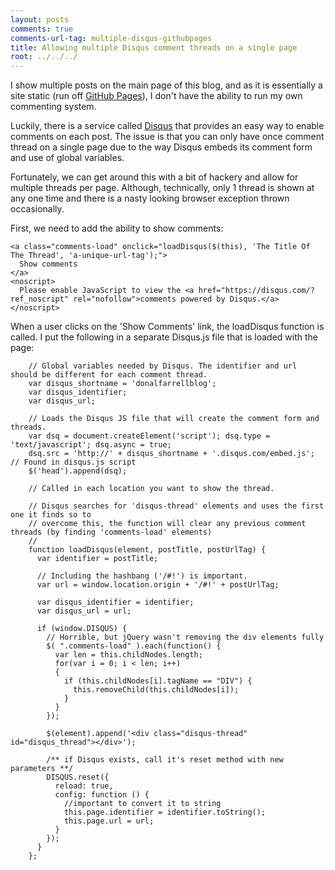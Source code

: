 ```yaml
---
layout: posts
comments: true
comments-url-tag: multiple-disqus-githubpages
title: Allowing multiple Disqus comment threads on a single page
root: ../../../
---
```


I show multiple posts on the main page of this blog, and as it is essentially a site static (run off [GitHub Pages](https://pages.github.com/)), I don't have the ability to run my own commenting system.

Luckily, there is a service called [Disqus](https://disqus.com/) that provides an easy way to enable comments on each post. The issue is that you can only have once comment thread on a single page due to the way Disqus embeds its comment form and use of global variables.

Fortunately, we can get around this with a bit of hackery and allow for multiple threads per page. Although, technically, only 1 thread is shown at any one time and there is a nasty looking browser exception thrown occasionally.

First, we need to add the ability to show comments:


    <a class="comments-load" onclick="loadDisqus($(this), 'The Title Of The Thread', 'a-unique-url-tag');">
      Show comments
    </a>
    <noscript>
      Please enable JavaScript to view the <a href="https://disqus.com/?ref_noscript" rel="nofollow">comments powered by Disqus.</a>
    </noscript>


When a user clicks on the 'Show Comments' link, the loadDisqus function is called.
I put the following in a separate Disqus.js file that is loaded with the page:

```
    // Global variables needed by Disqus. The identifier and url should be different for each comment thread.
    var disqus_shortname = 'donalfarrellblog';
    var disqus_identifier;
    var disqus_url;

    // Loads the Disqus JS file that will create the comment form and threads.
    var dsq = document.createElement('script'); dsq.type = 'text/javascript'; dsq.async = true;
    dsq.src = 'http://' + disqus_shortname + '.disqus.com/embed.js'; // Found in disqus.js script
    $('head').append(dsq);

    // Called in each location you want to show the thread.

    // Disqus searches for 'disqus-thread' elements and uses the first one it finds so to
    // overcome this, the function will clear any previous comment threads (by finding 'comments-load' elements)
    // 
    function loadDisqus(element, postTitle, postUrlTag) {
      var identifier = postTitle;

      // Including the hashbang ('/#!') is important.
      var url = window.location.origin + '/#!' + postUrlTag;

      var disqus_identifier = identifier;
      var disqus_url = url;

      if (window.DISQUS) {
        // Horrible, but jQuery wasn't removing the div elements fully
        $( ".comments-load" ).each(function() {
          var len = this.childNodes.length;
          for(var i = 0; i < len; i++)
          {  
            if (this.childNodes[i].tagName == "DIV") {
              this.removeChild(this.childNodes[i]);
            } 
          }
        });

        $(element).append('<div class="disqus-thread" id="disqus_thread"></div>');

        /** if Disqus exists, call it's reset method with new parameters **/
        DISQUS.reset({
          reload: true,
          config: function () { 
            //important to convert it to string
            this.page.identifier = identifier.toString();    
            this.page.url = url;
          }
        });
      }
    };
```

